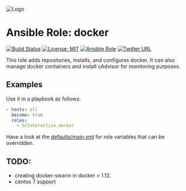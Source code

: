 ![Logo]("https://upload.wikimedia.org/wikipedia/commons/7/79/Docker_(container_engine)_logo.png")

Ansible Role: docker
====================

[![Build Status](https://ci.devops.sosoftware.pl/buildStatus/icon?job=SoInteractive/docker/master)](https://ci.devops.sosoftware.pl/job/SoInteractive/docker/master) [![License: MIT](https://img.shields.io/badge/License-MIT-blue.svg)](https://opensource.org/licenses/MIT) [![Ansible Role](https://img.shields.io/ansible/role/18183.svg)](https://galaxy.ansible.com/SoInteractive/docker/) [![Twitter URL](https://img.shields.io/twitter/follow/sointeractive.svg?style=social&label=Follow%20%40SoInteractive)](https://twitter.com/sointeractive)

This role adds repositories, installs, and configures docker. It can also manage docker containers and install cAdvisor for monitoring purposes.

Examples
--------

Use it in a playbook as follows:
```yaml
- hosts: all
  become: true
  roles:
    - SoInteractive.docker
```

Have a look at the [defaults/main.yml](defaults/main.yml) for role variables
that can be overridden.

TODO:
-----
* creating docker-swarm in docker > 1.12.
* centos 7 support

